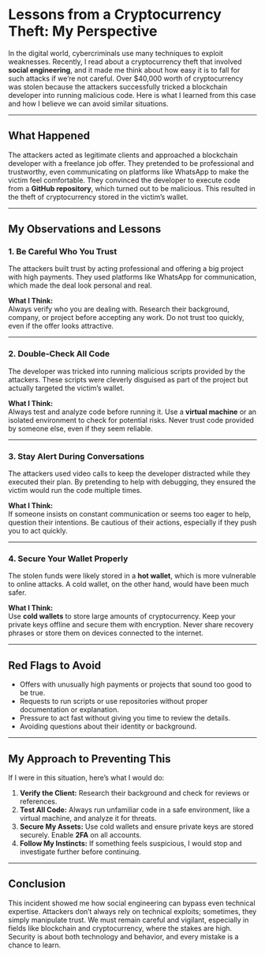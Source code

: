 # Lessons from a Cryptocurrency Theft: My Perspective

In the digital world, cybercriminals use many techniques to exploit weaknesses. Recently, I read about a cryptocurrency theft that involved **social engineering**, and it made me think about how easy it is to fall for such attacks if we’re not careful. Over $40,000 worth of cryptocurrency was stolen because the attackers successfully tricked a blockchain developer into running malicious code. Here is what I learned from this case and how I believe we can avoid similar situations.

---

## What Happened

The attackers acted as legitimate clients and approached a blockchain developer with a freelance job offer. They pretended to be professional and trustworthy, even communicating on platforms like WhatsApp to make the victim feel comfortable. They convinced the developer to execute code from a **GitHub repository**, which turned out to be malicious. This resulted in the theft of cryptocurrency stored in the victim’s wallet.

---

## My Observations and Lessons

### 1. Be Careful Who You Trust
The attackers built trust by acting professional and offering a big project with high payments. They used platforms like WhatsApp for communication, which made the deal look personal and real.

**What I Think:**  
Always verify who you are dealing with. Research their background, company, or project before accepting any work. Do not trust too quickly, even if the offer looks attractive.

---

### 2. Double-Check All Code
The developer was tricked into running malicious scripts provided by the attackers. These scripts were cleverly disguised as part of the project but actually targeted the victim’s wallet.

**What I Think:**  
Always test and analyze code before running it. Use a **virtual machine** or an isolated environment to check for potential risks. Never trust code provided by someone else, even if they seem reliable.

---

### 3. Stay Alert During Conversations
The attackers used video calls to keep the developer distracted while they executed their plan. By pretending to help with debugging, they ensured the victim would run the code multiple times.

**What I Think:**  
If someone insists on constant communication or seems too eager to help, question their intentions. Be cautious of their actions, especially if they push you to act quickly.

---

### 4. Secure Your Wallet Properly
The stolen funds were likely stored in a **hot wallet**, which is more vulnerable to online attacks. A cold wallet, on the other hand, would have been much safer.

**What I Think:**  
Use **cold wallets** to store large amounts of cryptocurrency. Keep your private keys offline and secure them with encryption. Never share recovery phrases or store them on devices connected to the internet.

---

## Red Flags to Avoid
- Offers with unusually high payments or projects that sound too good to be true.
- Requests to run scripts or use repositories without proper documentation or explanation.
- Pressure to act fast without giving you time to review the details.
- Avoiding questions about their identity or background.

---

## My Approach to Preventing This
If I were in this situation, here’s what I would do:
1. **Verify the Client:** Research their background and check for reviews or references.  
2. **Test All Code:** Always run unfamiliar code in a safe environment, like a virtual machine, and analyze it for threats.  
3. **Secure My Assets:** Use cold wallets and ensure private keys are stored securely. Enable **2FA** on all accounts.  
4. **Follow My Instincts:** If something feels suspicious, I would stop and investigate further before continuing.

---

## Conclusion

This incident showed me how social engineering can bypass even technical expertise. Attackers don’t always rely on technical exploits; sometimes, they simply manipulate trust. We must remain careful and vigilant, especially in fields like blockchain and cryptocurrency, where the stakes are high. Security is about both technology and behavior, and every mistake is a chance to learn.
